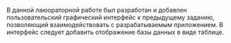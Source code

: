 В данной лаюораторной работе был разработан и добавлен пользовательский графический интерфейс к предыдущему заданию, позволяющий взаимодействовать
с разрабатываемым приложением. В интерфейс следует добавить отображение базы данных в виде таблице.
